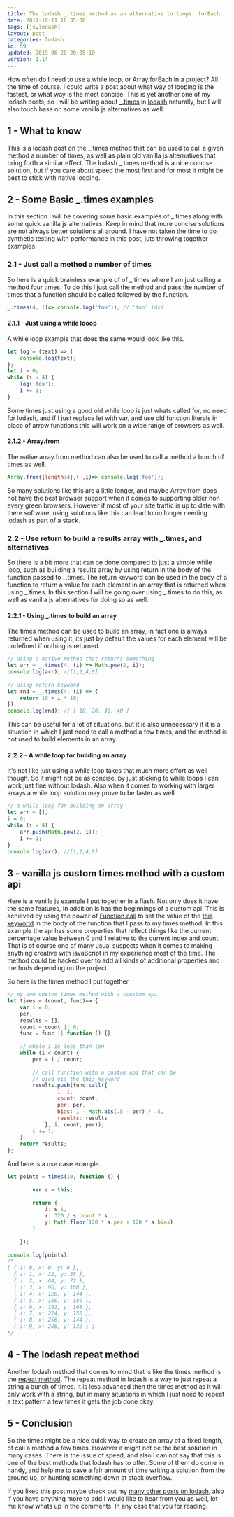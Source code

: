 ```yaml
---
title: The lodash _.times method as an alternative to loops, forEach.
date: 2017-10-11 16:35:00
tags: [js,lodash]
layout: post
categories: lodash
id: 59
updated: 2019-06-28 20:05:10
version: 1.14
---
```


How often do I need to use a while loop, or Array.forEach in a project? All the time of course. I could write a post about what way of looping is the fastest, or what way is the most concise. This is yet another one of my lodash posts, so I will be writing about [\_.times](https://lodash.com/docs/4.17.4#times) in [lodash](https://lodash.com/) naturally, but I will also touch base on some vanilla js alternatives as well.

<!-- more -->

## 1 - What to know

This is a lodash post on the \_.times method that can be used to call a given method a number of times, as well as plain old vanilla js alternatives that bring forth a similar effect. The lodash \_.times method is a nice concise solution, but if you care about speed the most first and for most it might be best to stick with native looping.

## 2 - Some Basic \_.times examples

In this section I will be covering some basic examples of \_.times along with some quick vanilla js alternatives. Keep in mind that more concise solutions are not always better solutions all around. I have not taken the time to do synthetic testing with performance in this post, juts throwing together examples.

### 2.1 - Just call a method a number of times

So here is a quick brainless example of of \_.times where I am just calling a method four times. To do this I just call the method and pass the number of times that a function should be called followed by the function.

```js
_.times(4, ()=> console.log('foo')); // 'foo' (4x)
```
#### 2.1.1 - Just using a while looop

A while loop example that does the same would look like this.

```js
let log = (text) => {
    console.log(text);
};
let i = 0;
while (i < 4) {
    log('foo');
    i += 1;
}
```

Some times just using a good old while loop is just whats called for, no need for lodash, and if I just replace let with var, and use old function literals in place of arrow functions this will work on a wide range of browsers as well.

#### 2.1.2 - Array.from

The native array.from method can also be used to call a method a bunch of times as well.

```js
Array.from({length:4},(_,i)=> console.log('foo'));
```

So many solutions like this are a little longer, and maybe Array.from does not have the best browser support when it comes to supporting older non every green browsers. However if most of your site traffic is up to date with there software, using solutions like this can lead to no longer needing lodash as part of a stack.

### 2.2 - Use return to build a results array with \_.times, and alternatives

So there is a bit more that can be done compared to just a simple while loop, such as building a results array by using return in the body of the function passed to \_.times. The return keyword can be used in the body of a function to return a value for each element in an array that is returned when using \_.times. In this section I will be going over using \_.times to do this, as well as vanilla js alternatives for doing so as well.

#### 2.2.1 - Using \_.times to build an array

The times method can be used to build an array, in fact one is always returned when using it, its just by default the values for each element will be undefined if nothing is returned.

```js
// using a native method that returns something
let arr = _.times(4, (i) => Math.pow(2, i));
console.log(arr); //[1,2,4,8]
 
// using return keyword
let rnd = _.times(4, (i) => {
    return 10 + i * 10;
});
console.log(rnd); // [ 10, 20, 30, 40 ]
```

This can be useful for a lot of situations, but it is also unnecessary if it is a situation in which I just need to call a method a few times, and the method is not used to build elements in an array.

#### 2.2.2 - A while loop for building an array

It's not like just using a while loop takes that much more effort as well though. So it might not be as concise, by just sticking to while loops I can work just fine without lodash. Also when it comes to working with larger arrays a while loop solution may prove to be faster as well.

```js
// a while loop for building an array
let arr = [],
i = 0;
while (i < 4) {
    arr.push(Math.pow(2, i));
    i += 1;
}
console.log(arr); //[1,2,4,8]
```

## 3 - vanilla js custom times method with a custom api

Here is a vanilla js example I put together in a flash. Not only does it have the same features, In addition is has the beginnings of a custom api. This is achieved by using the power of [Function.call](/2017/09/21/js-call-apply-and-bind/) to set the value of the [this keyworld](/2017/04/14/js-this-keyword/) in the body of the function that I pass to my times method. In this example the api has some properties that reflect things like the current percentage value between 0 and 1 relative to the current index and count. That is of course one of many usual suspects when it comes to making anything creative with javaScript in my experience most of the time. The method could be hacked over to add all kinds of additional properties and methods depending on the project.

So here is the times method I put together

```js
// my own custom times method with a ccustom api
let times = (count, func)=> {
    var i = 0,
    per,
    results = [];
    count = count || 0;
    func = func || function () {};
 
    // while i is less than len
    while (i < count) {
        per = i / count;
 
        // call function with a custom api that can be
        // used via the this keyword
        results.push(func.call({
                i: i,
                count: count,
                per: per,
                bias: 1 - Math.abs(.5 - per) / .5,
                results: results
            }, i, count, per));
        i += 1;
    }
    return results;
};
```

And here is a use case example.

```js
let points = times(10, function () {
 
        var s = this;
 
        return {
            i: s.i,
            x: 320 / s.count * s.i,
            y: Math.floor(120 * s.per + 120 * s.bias)
        }
 
    });
 
console.log(points);
/*
[ { i: 0, x: 0, y: 0 },
  { i: 1, x: 32, y: 35 },
  { i: 2, x: 64, y: 72 },
  { i: 3, x: 96, y: 108 },
  { i: 4, x: 128, y: 144 },
  { i: 5, x: 160, y: 180 },
  { i: 6, x: 192, y: 168 },
  { i: 7, x: 224, y: 156 },
  { i: 8, x: 256, y: 144 },
  { i: 9, x: 288, y: 132 } ]
*/
```

## 4 - The lodash repeat method

Another lodash method that comes to mind that is like the times method is the [repeat method](/2019/06/28/lodash_repeat). The repeat method in lodash is a way to just repeat a string a bunch of times. It is less advanced then the times method as it will only work with a string, but in many situations in which I just need to repeat a text pattern a few times it gets the job done okay.

## 5 - Conclusion

So the times might be a nice quick way to create an array of a fixed length, of call a method a few times. However it might not be the best solution in many cases. There is the issue of speed, and also I can not say that this is one of the best methods that lodash has to offer. Some of them do come in handy, and help me to save a fair amount of time writing a solution from the ground up, or hunting something down at stack overflow. 

If you liked this post maybe check out my [many other posts on lodash](/categories/lodash/), also if you have anything more to add I would like to hear from you as well, let me know whats up in the comments. In any case that you for reading.